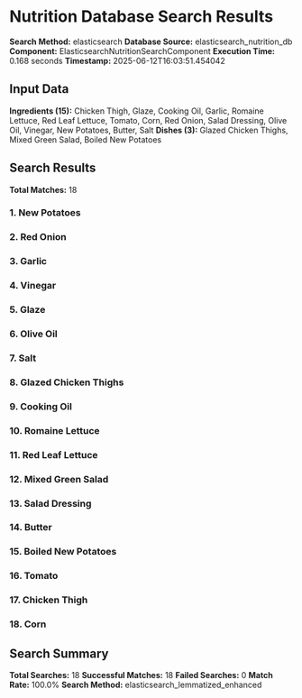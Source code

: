 # Nutrition Database Search Results

**Search Method:** elasticsearch
**Database Source:** elasticsearch_nutrition_db
**Component:** ElasticsearchNutritionSearchComponent
**Execution Time:** 0.168 seconds
**Timestamp:** 2025-06-12T16:03:51.454042

## Input Data
**Ingredients (15):** Chicken Thigh, Glaze, Cooking Oil, Garlic, Romaine Lettuce, Red Leaf Lettuce, Tomato, Corn, Red Onion, Salad Dressing, Olive Oil, Vinegar, New Potatoes, Butter, Salt
**Dishes (3):** Glazed Chicken Thighs, Mixed Green Salad, Boiled New Potatoes

## Search Results
**Total Matches:** 18

### 1. New Potatoes

### 2. Red Onion

### 3. Garlic

### 4. Vinegar

### 5. Glaze

### 6. Olive Oil

### 7. Salt

### 8. Glazed Chicken Thighs

### 9. Cooking Oil

### 10. Romaine Lettuce

### 11. Red Leaf Lettuce

### 12. Mixed Green Salad

### 13. Salad Dressing

### 14. Butter

### 15. Boiled New Potatoes

### 16. Tomato

### 17. Chicken Thigh

### 18. Corn

## Search Summary
**Total Searches:** 18
**Successful Matches:** 18
**Failed Searches:** 0
**Match Rate:** 100.0%
**Search Method:** elasticsearch_lemmatized_enhanced
